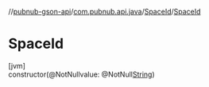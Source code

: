 //[pubnub-gson-api](../../../index.md)/[com.pubnub.api.java](../index.md)/[SpaceId](index.md)/[SpaceId](-space-id.md)

# SpaceId

[jvm]\
constructor(@NotNullvalue: @NotNull[String](https://docs.oracle.com/javase/8/docs/api/java/lang/String.html))
